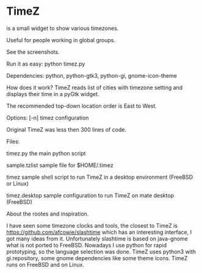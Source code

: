 
# TimeZ
is a small widget to show various timezones.

Useful for people working in global groups.

See the screenshots.



Run it as easy: python timez.py

Dependencies: python, python-gtk3, python-gi, gnome-icon-theme

How does it work? TimeZ reads list of cities with timezone setting and displays their time in a pyGtk widget.

The recommended top-down location order is East to West.

Options: 
  [-n] timez configuration

Original TimeZ was less then 300 lines of code.



Files:

timez.py          the main python script

sample.tzlist     sample file for $HOME/.timez

timez             sample shell script to run TimeZ in a desktop environment (FreeBSD or Linux)

timez.desktop     sample configuration to run TimeZ on mate desktop (FreeBSD)


About the rootes and inspiration.

I have seen some timezone clocks and tools, the closest to TimeZ is https://github.com/afcowie/slashtime which 
has an interesting interface, I got many ideas from it. Unfortunately slashtime is based on java-gnome what is not ported to FreeBSD. Nowadays I use python for rapid prototyping, so the language selection was done.
TimeZ uses python3 with gi.repository, some gnome dependencies like some theme icons. TimeZ runs on FreeBSD and on Linux.

